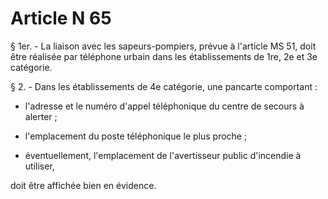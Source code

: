 # Article N 65

§ 1er. - La liaison avec les sapeurs-pompiers, prévue à l'article MS 51, doit être réalisée par téléphone urbain dans les établissements de 1re, 2e et 3e catégorie.

§ 2. - Dans les établissements de 4e catégorie, une pancarte comportant :

- l'adresse et le numéro d'appel téléphonique du centre de secours à alerter ;

- l'emplacement du poste téléphonique le plus proche ;

- éventuellement, l'emplacement de l'avertisseur public d'incendie à utiliser,

doit être affichée bien en évidence.
